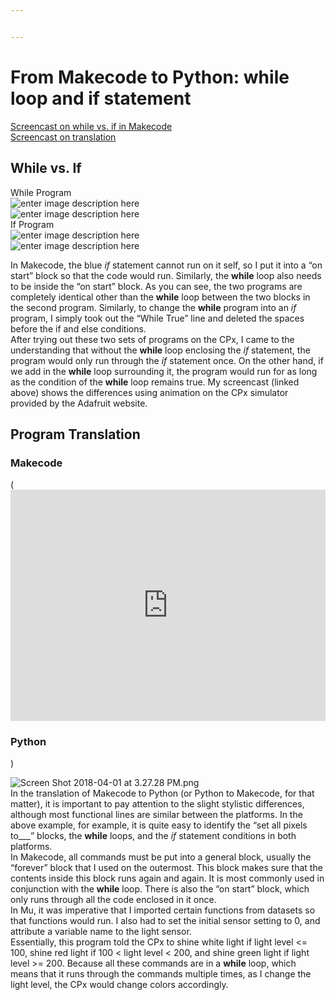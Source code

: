 ```yaml
---


---
```


<h1 id="from-makecode-to-python-while-loop-and-if-statement">From Makecode to Python: while loop and if statement</h1>
<p><a href="https://youtu.be/x1b70lIpeT8">Screencast on while vs. if in Makecode</a><br>
<a href="http://youtu.be/VGLsfKFcIFw?hd=1">Screencast on translation</a></p>
<h2 id="while-vs.-if">While vs. If</h2>
<p>While Program<br>
<img src="https://gracehanningxu.files.wordpress.com/2018/03/screen-shot-2018-03-15-at-1-58-24-pm.png?w=294&amp;h=254" alt="enter image description here"><br>
<img src="https://gracehanningxu.files.wordpress.com/2018/04/screen-shot-2018-04-01-at-3-51-19-pm.png?w=337" alt="enter image description here"><br>
If Program<br>
<img src="https://gracehanningxu.files.wordpress.com/2018/03/screen-shot-2018-03-15-at-1-42-19-pm2.png?w=302&amp;h=221" alt="enter image description here"><br>
<img src="https://gracehanningxu.files.wordpress.com/2018/04/screen-shot-2018-04-01-at-3-52-47-pm.png?w=305" alt="enter image description here"></p>
<p>In Makecode, the blue <em>if</em> statement cannot run on it self, so I put it into a “on start” block so that the code would run. Similarly, the <strong>while</strong> loop also needs to be inside the “on start” block. As you can see, the two programs are completely identical other than the <strong>while</strong> loop between the two blocks in the second program. Similarly, to change the <strong>while</strong> program into an <em>if</em> program, I simply took out the “While True” line and deleted the spaces before the if and else conditions.<br>
After trying out these two sets of programs on the CPx, I came to the understanding that without the <strong>while</strong> loop enclosing the <em>if</em> statement, the program would only run through the <em>if</em> statement once. On the other hand, if we add in the <strong>while</strong> loop surrounding it, the program would run for as long as the condition of the <strong>while</strong> loop remains true. My screencast (linked above) shows the differences using animation on the CPx simulator provided by the Adafruit website.</p>
<h2 id="program-translation">Program Translation</h2>
<h3 id="makecode">Makecode</h3>
(<div style="position:relative;height:calc(300px + 5em);width:100%;overflow:hidden;"><iframe style="position:absolute;top:0;left:0;width:100%;height:100%;" src="https://makecode.adafruit.com/---codeembed#pub:_EKP1DygM5FRJ" allowfullscreen="allowfullscreen" frameborder="0" sandbox="allow-scripts allow-same-origin"></iframe></div>
<h3 id="python">Python</h3>)
<p><img src="https://gracehanningxu.files.wordpress.com/2018/04/screen-shot-2018-04-01-at-3-27-28-pm.png" alt="Screen Shot 2018-04-01 at 3.27.28 PM.png"><br>
In the translation of Makecode to Python (or Python to Makecode, for that matter), it is important to pay attention to the slight stylistic differences, although most functional lines are similar between the platforms. In the above example, for example, it is quite easy to identify the “set all pixels to___” blocks, the <strong>while</strong> loops, and the <em>if</em> statement conditions in both platforms.<br>
In Makecode, all commands must be put into a general block, usually the “forever” block that I used on the outermost. This block makes sure that the contents inside this block runs again and again. It is most commonly used in conjunction with the <strong>while</strong> loop. There is also the “on start” block, which only runs through all the code enclosed in it once.<br>
In Mu, it was imperative that I imported certain functions from datasets so that functions would run. I also had to set the initial sensor setting to 0, and attribute a variable name to the light sensor.<br>
Essentially, this program told the CPx to shine white light if light level &lt;= 100, shine red light if 100 &lt; light level &lt; 200, and shine green light if light level &gt;= 200. Because all these commands are in a <strong>while</strong> loop, which means that it runs through the commands multiple times, as I change the light level, the CPx would change colors accordingly.</p>

